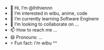 - 👋 Hi, I’m @lhthiennn
- 👀 I’m interested in wibu, anime, code
- 🌱 I’m currently learning Software Enginere
- 💞️ I’m looking to collaborate on ...
- 📫 How to reach me ...
- 😄 Pronouns: ...
- ⚡ Fun fact: i'm wibu ^^

<!---
lhthiennn/lhthiennn is a ✨ special ✨ repository because its `README.md` (this file) appears on your GitHub profile.
You can click the Preview link to take a look at your changes.
--->
